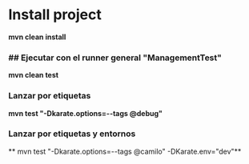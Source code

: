 # Install project 
**mvn clean install**

### ## Ejecutar con el runner general "ManagementTest"
**mvn clean test**

###  Lanzar por etiquetas

**mvn test "-Dkarate.options=--tags @debug"**


###  Lanzar por etiquetas y entornos

** mvn test "-Dkarate.options=--tags @camilo" -DKarate.env="dev"**